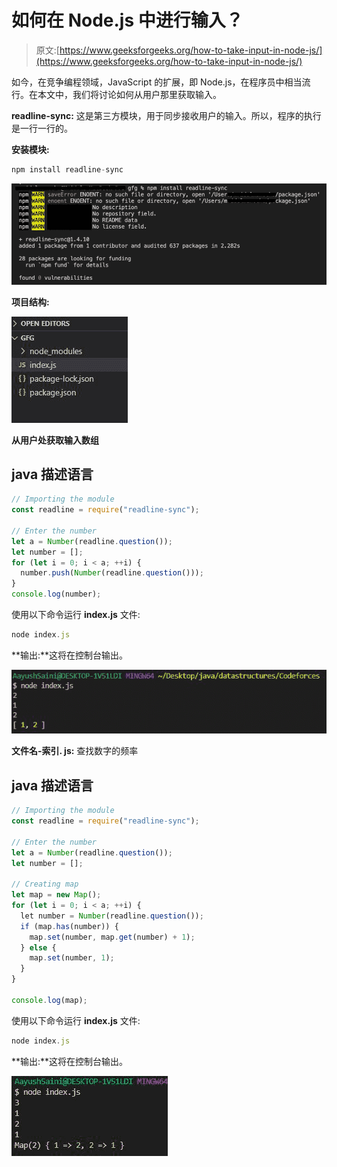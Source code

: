 # 如何在 Node.js 中进行输入？

> 原文:[https://www.geeksforgeeks.org/how-to-take-input-in-node-js/](https://www.geeksforgeeks.org/how-to-take-input-in-node-js/)

如今，在竞争编程领域，JavaScript 的扩展，即 Node.js，在程序员中相当流行。在本文中，我们将讨论如何从用户那里获取输入。

**readline-sync:** 这是第三方模块，用于同步接收用户的输入。所以，程序的执行是一行一行的。

**安装模块:**

```js
npm install readline-sync
```

![](img/6377ef19500714f324c974b8cc817232.png)

**项目结构:**

![](img/eb076ace5ac43b8328196fb1b76a6043.png)

**从用户处获取输入数组**

## java 描述语言

```js
// Importing the module
const readline = require("readline-sync");

// Enter the number
let a = Number(readline.question());
let number = [];
for (let i = 0; i < a; ++i) {
  number.push(Number(readline.question()));
}
console.log(number);
```

使用以下命令运行 **index.js** 文件:

```js
node index.js
```

**输出:**这将在控制台输出。

![](img/e1fdc36d51138b5a703b0664b3853278.png)

**文件名-索引. js:** 查找数字的频率

## java 描述语言

```js
// Importing the module
const readline = require("readline-sync");

// Enter the number
let a = Number(readline.question());
let number = [];

// Creating map
let map = new Map();
for (let i = 0; i < a; ++i) {
  let number = Number(readline.question());
  if (map.has(number)) {
    map.set(number, map.get(number) + 1);
  } else {
    map.set(number, 1);
  }
}

console.log(map);
```

使用以下命令运行 **index.js** 文件:

```js
node index.js
```

**输出:**这将在控制台输出。

![](img/0afd13f93e8d330c8ad5c3740130d66d.png)